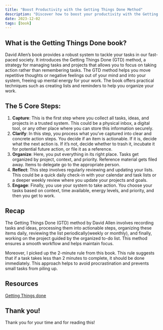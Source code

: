 ```yaml
---
title: "Boost Productivity with the Getting Things Done Method"
description: "Discover how to boost your productivity with the Getting Things Done method. Learn actionable strategies to organize your work and reduce stress."
date: 2023-12-02
tags: [book]
---
```


## What is the Getting Things Done book?

David Allen’s book provides a robust system to tackle your tasks in our fast-paced society. It introduces the Getting Things Done (GTD) method, a strategy for managing tasks and projects that allows you to focus on taking action rather than remembering tasks. The GTD method helps you move repetitive thoughts or negative feelings out of your mind and into your system, freeing up mental energy for your work. The book offers practical techniques such as creating lists and reminders to help you organize your work.

## The 5 Core Steps:

1. **Capture**: This is the first step where you collect all tasks, ideas, and projects in a trusted system. This could be a physical inbox, a digital tool, or any other place where you can store this information securely.
2. **Clarify**: In this step, you process what you’ve captured into clear and concrete action steps. You decide if an item is actionable. If it is, decide what the next action is. If it’s not, decide whether to trash it, incubate it for potential future action, or file it as a reference.
3. **Organize**: Here, you put everything in its right place. Tasks get organized by project, context, and priority. Reference material gets filed away. Items to delegate go to the appropriate person.
4. **Reflect**: This step involves regularly reviewing and updating your lists. This could be a quick daily check-in with your calendar and task lists or a deeper weekly review where you update your projects and goals.
5. **Engage**: Finally, you use your system to take action. You choose your tasks based on context, time available, energy levels, and priority, and then you get to work.

## Recap

The Getting Things Done (GTD) method by David Allen involves recording tasks and ideas, processing them into actionable steps, organizing these items daily, reviewing the list periodically(weekly or monthly), and finally, working on the project guided by the organized to-do list. This method ensures a smooth workflow and helps maintain focus.

Moreover, I picked up the 2-minute rule from this book. This rule suggests that if a task takes less than 2 minutes to complete, it should be done immediately. This approach helps to avoid procrastination and prevents small tasks from piling up.

## Resources

[Getting Things done](https://gettingthingsdone.com/)

## Thank you!

Thank you for your time and for reading this!
